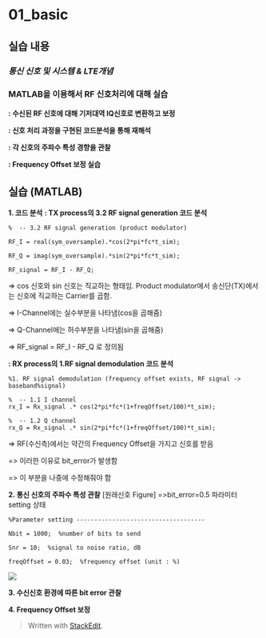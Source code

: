 # 01_basic
## 실습 내용
### ***통신 신호 및 시스템 & LTE개념***


### **MATLAB을 이용해서 RF 신호처리에 대해 실습**

**: 수신된 RF 신호에 대해 기저대역 IQ신호로 변환하고 보정**

**: 신호 처리 과정을 구현된 코드분석을 통해 재해석**

**: 각 신호의 주파수 특성 경향을 관찰**

**: Frequency Offset 보정 실습**




## 실습 (MATLAB)

**1. 코드 분석**
**: TX process의 3.2 RF signal generation 코드 분석**
```
%  -- 3.2 RF signal generation (product modulator)

RF_I = real(sym_oversample).*cos(2*pi*fc*t_sim);

RF_Q = imag(sym_oversample).*sin(2*pi*fc*t_sim);

RF_signal = RF_I - RF_Q; 
```
=> cos 신호와 sin 신호는 직교하는 형태임. Product modulator에서 송신단(TX)에서는 신호에 직교하는 Carrier를 곱함.

=> I-Channel에는 실수부분을 나타냄(cos을 곱해줌)

=> Q-Channel에는 허수부분을 나타냄(sin을 곱해줌)

=> RF_signal = RF_I - RF_Q 로 정의됨


**: RX process의 1.RF signal demodulation 코드 분석**
```
%1. RF signal demodulation (frequency offset exists, RF signal -> baseband%signal)

%  -- 1.1 I channel
rx_I = Rx_signal .* cos(2*pi*fc*(1+freqOffset/100)*t_sim);

%  -- 1.2 Q channel
rx_Q = Rx_signal .* sin(2*pi*fc*(1+freqOffset/100)*t_sim);
```
=> RF(수신측)에서는 약간의 Frequency Offset을 가지고 신호를 받음

=> 이러한 이유로 bit_error가 발생함

=> 이 부분을 나중에 수정해줘야 함



**2.  통신 신호의 주파수 특성 관찰**
[원래신호 Figure]	=>bit_error=0.5
파라미터 setting 상태
```
%Parameter setting ------------------------------------

Nbit = 1000;  %number of bits to send

Snr = 10;  %signal to noise ratio, dB

freqOffset = 0.03;  %frequency offset (unit : %)
```
![](https://github.com/prizesilvers2/Communication_Theorem/blob/master/1/figs/original_figure.jpg)


**3. 수신신호 환경에 따른 bit error 관찰**

**4. Frequency Offset 보정**


> Written with [StackEdit](https://stackedit.io/).

